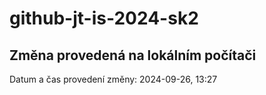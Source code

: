 # github-jt-is-2024-sk2

## Změna provedená na lokálním počítači 
Datum a čas provedení změny: 2024-09-26, 13:27






